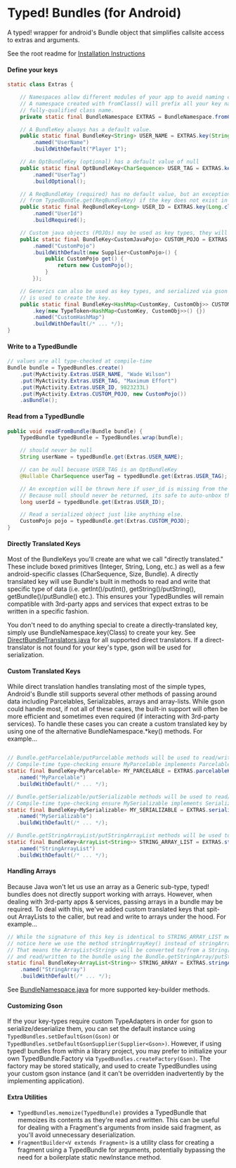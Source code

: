 # Typed! Bundles (for Android)
A typed! wrapper for android's Bundle object that simplifies callsite access to extras and arguments.

See the root readme for [Installation Instructions](/README.md#installation)

#### Define your keys
```java
static class Extras {

    // Namespaces allow different modules of your app to avoid naming collisions.
    // A namespace created with fromClass() will prefix all your key names with the
    // fully-qualified class name.
    private static final BundleNamespace EXTRAS = BundleNamespace.fromClass(Extras.class);

    // A BundleKey always has a default value.
    public static final BundleKey<String> USER_NAME = EXTRAS.key(String.class)
        .named("UserName")
        .buildWithDefault("Player 1");

    // An OptBundleKey (optional) has a default value of null
    public static final OptBundleKey<CharSequence> USER_TAG = EXTRAS.key(CharSequence.class)
        .named("UserTag")
        .buildOptional();

    // A ReqBundleKey (required) has no default value, but an exception will be thrown
    // from TypedBundle.get(ReqBundleKey) if the key does not exist in the bundle
    public static final ReqBundleKey<Long> USER_ID = EXTRAS.key(Long.class)
        .named("UserId")
        .buildRequired();

    // Custom java objects (POJOs) may be used as key types, they will be serialized via gson
    public static final BundleKey<CustomJavaPojo> CUSTOM_POJO = EXTRAS.key(CustomJavaPojo.class)
        .named("CustomPojo")
        .buildWithDefault(new Supplier<CustomPojo>() {
            public CustomPojo get() {
                return new CustomPojo();
            }
        });

    // Generics can also be used as key types, and serialized via gson if a TypeToken
    // is used to create the key.
    public static final BundleKey<HashMap<CustomKey, CustomObj>> CUSTOM_HASHMAP = EXTRAS
        .key(new TypeToken<HashMap<CustomKey, CustomObj>>() {})
        .named("CustomHashMap")
        .buildWithDefault(/* ... */);
}
```

#### Write to a TypedBundle
```java
// values are all type-checked at compile-time
Bundle bundle = TypedBundles.create()
    .put(MyActivity.Extras.USER_NAME, "Wade Wilson")
    .put(MyActivity.Extras.USER_TAG, "Maximum Effort")
    .put(MyActivity.Extras.USER_ID, 9823233L)
    .put(MyActivity.Extras.CUSTOM_POJO, new CustomPojo())
    .asBundle();
```

#### Read from a TypedBundle
```java
public void readFromBundle(Bundle bundle) {
    TypedBundle typedBundle = TypedBundles.wrap(bundle);

    // should never be null
    String userName = typedBundle.get(Extras.USER_NAME);

    // can be null becuase USER_TAG is an OptBundleKey
    @Nullable CharSequence userTag = typedBundle.get(Extras.USER_TAG);

    // An exception will be thrown here if user_id is missing from the bundle.
    // Because null should never be returned, its safe to auto-unbox the returned Long.
    long userId = typedBundle.get(Extras.USER_ID);

    // Read a serialized object just like anything else.
    CustomPojo pojo = typedBundle.get(Extras.CUSTOM_POJO);
}
```

#### Directly Translated Keys
Most of the BundleKeys you'll create are what we call "directly translated." These include boxed primitives (Integer, String, Long, etc.) as well as a few android-specific classes (CharSequence, Size, Bundle). A directly translated key will use Bundle's built in methods to read and write that specific type of data (i.e. getInt()/putInt(), getString()/putString(), getBundle()/putBundle() etc.). This ensures your TypedBundles will remain compatible with 3rd-party apps and services that expect extras to be written in a specific fashion.

You don't need to do anything special to create a directly-translated key, simply use BundleNamespace.key(Class) to create your key. See [DirectBundleTranslators.java](src/main/java/com/episode6/hackit/typed/bundles/DirectBundleTranslators.java) for all supported direct translators. If a direct-translator is not found for your key's type, gson will be used for serialization.

#### Custom Translated Keys
While direct translation handles translating most of the simple types, Android's Bundle still supports several other methods of passing around data including Parcelables, Serializables, arrays and array-lists. While gson could handle most, if not all of these cases, the built-in support will often be more efficient and sometimes even required (if interacting with 3rd-party services). To handle these cases you can create a custom translated key by using one of the alternative BundleNamespace.*key() methods. For example...
 ```java

// Bundle.getParcelable/putParcelable methods will be used to read/write these objects
// Compile-time type-checking ensure MyParcelable implements Parcelable.
static final BundleKey<MyParcelable> MY_PARCELABLE = EXTRAS.parcelableKey(MyParcelable.class)
    .named("MyParcelable")
    .buildWithDefault(/* ... */);

// Bundle.getSerializable/putSerializable methods will be used to read/write these objects
// Compile-time type-checking ensure MySerializable implements Serializable.
static final BundleKey<MySerializable> MY_SERIALIZABLE = EXTRAS.serializableKey(MySerializable.class)
    .named("MySerializable")
    .buildWithDefault(/* ... */);

// Bundle.getStringArrayList/putStringArrayList methods will be used to read/write these objects.
static final BundleKey<ArrayList<String>> STRING_ARRAY_LIST = EXTRAS.stringArrayListKey()
    .named("StringArrayList")
    .buildWithDefault(/* ... */);
 ```

#### Handling Arrays
Because Java won't let us use an array as a Generic sub-type, typed! bundles does not directly support working with arrays. However, when dealing with 3rd-party apps & services, passing arrays in a bundle may be required. To deal with this, we've added custom translated keys that spit-out ArrayLists to the caller, but read and write to arrays under the hood. For example...
```java
// While the signature of this key is identical to STRING_ARRAY_LIST mentioned above,
// notice here we use the method stringArrayKey() instead of stringArrayListKey().
// That means the ArrayList<String> will be converted to/from a String[] array
// and read/written to the bundle using the Bundle.getStringArray/putStringArray methods.
static final BundleKey<ArrayList<String>> STRING_ARRAY = EXTRAS.stringArrayKey()
    .named("StringArray")
    .buildWithDefault(/* ... */);
```

See [BundleNamespace.java](src/main/java/com/episode6/hackit/typed/bundles/BundleNamespace.java) for more supported key-builder methods.

#### Customizing Gson
If the your key-types require custom TypeAdapters in order for gson to serialize/deserialize them, you can set the default instance using `TypedBundles.setDefaultGson(Gson)` or `TypedBundles.setDefaultGsonSupplier(Supplier<Gson>)`. However, if using typed! bundles from within a library project, you may prefer to initialize your own TypedBundle.Factory via `TypedBundles.createFactory(Gson)`. The factory may be stored statically, and used to create TypedBundles using your custom gson instance (and it can't be overridden inadvertently by the implementing application).

#### Extra Utilities
- `TypedBundles.memoize(TypedBundle)` provides a TypedBundle that memoizes its contents as they're read and written. This can be useful for dealing with a Fragment's arguments from inside said fragment, as you'll avoid unnecessary deserialization.
- `FragmentBuilder<V extends Fragment>` is a utility class for creating a fragment using a TypedBundle for arguments, potentially bypassing the need for a boilerplate static newInstance method.
